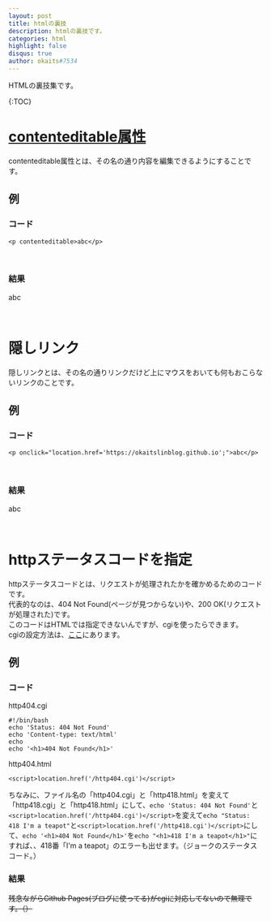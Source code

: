 ```yaml
---
layout: post
title: htmlの裏技
description: htmlの裏技です。
categories: html
highlight: false
disqus: true
author: okaits#7534
---
```


HTMLの裏技集です。<br>

{:TOC}

<h1><a href="https://developer.mozilla.org/ja/docs/Web/Guide/HTML/Editable_content">contenteditable属性</a></h1>
contenteditable属性とは、その名の通り内容を編集できるようにすることです。<br>
<h2>例</h2>
<h3>コード</h3>
<pre class="prettyprint"><code class="prettyprint">&lt;p contenteditable&gt;abc&lt;/p&gt;</code></pre><br>
<h3>結果</h3>
<p contenteditable>abc</p><br>
<h1>隠しリンク</h1>
隠しリンクとは、その名の通りリンクだけど上にマウスをおいても何もおこらないリンクのことです。<br>
<h2>例</h2>
<h3>コード</h3>
<pre class="prettyprint"><code class="prettyprint">&lt;p onclick="location.href='https://okaitslinblog.github.io';"&gt;abc&lt;/p&gt;</code></pre><br>
<h3>結果</h3>
<p onclick="location.href='https://okaitslinblog.github.io';">abc</p><br>
<h1>httpステータスコードを指定</h1>
httpステータスコードとは、リクエストが処理されたかを確かめるためのコードです。<br>
代表的なのは、404 Not Found(ページが見つからない)や、200 OK(リクエストが処理された)です。<br>
このコードはHTMLでは指定できないんですが、cgiを使ったらできます。<br>
cgiの設定方法は、<a href="https://okaitslinblog.github.io/apache2/2021/08/06/Apache2%E3%81%A7cgi%E3%82%92%E4%BD%BF%E3%81%84%E3%82%A2%E3%82%AF%E3%82%BB%E3%82%B9%E3%81%95%E3%82%8C%E3%81%9F%E3%81%A8%E3%81%8D%E3%81%AB%E3%82%B5%E3%83%BC%E3%83%90%E3%83%BC%E3%81%A7%E3%82%B3%E3%83%9E%E3%83%B3%E3%83%89%E3%82%92%E5%AE%9F%E8%A1%8C%E3%81%99%E3%82%8B%E6%96%B9%E6%B3%95.html">ここ</a>にあります。<br>
<h2>例</h2>
<h3>コード</h3>
<label>http404.cgi</label>
<pre class="prettyprint"><code class="prettyprint lang-bash">#!/bin/bash
echo 'Status: 404 Not Found'
echo 'Content-type: text/html'
echo
echo '&lt;h1&gt;404 Not Found&lt;/h1&gt;'
</code></pre>
<label>http404.html</label>
<pre class="prettyprint"><code class="prettyprint lang-html">&lt;script&gt;location.href('/http404.cgi')&lt;/script&gt;</code></pre>
ちなみに、ファイル名の「http404.cgi」と「http418.html」を変えて「http418.cgi」と「http418.html」にして、<code class="prettyprint lang-bash">echo 'Status: 404 Not Found'</code>と<code class="prettyprint lang-html">&lt;script&gt;location.href('/http404.cgi')&lt;/script&gt;</code>を変えて<code class="prettyprint lang-bash">echo "Status: 418 I'm a teapot"</code>と<code class="prettyprint lang-html">&lt;script&gt;location.href('/http418.cgi')&lt;/script&gt;</code>にして、<code class="prettyprint lang-bash">echo '&lt;h1&gt;404 Not Found&lt;/h1&gt;'</code>を<code class="prettyprint lang-bash">echo "&lt;h1&gt;418 I'm a teapot&lt;/h1&gt;"</code>にすれば、、418番「I'm a teapot」のエラーも出せます。（ジョークのステータスコード。）
<h3>結果</h3>
<strike>残念ながらGithub Pages(ブログに使ってる)がcgiに対応してないので無理です。（）</strike>
